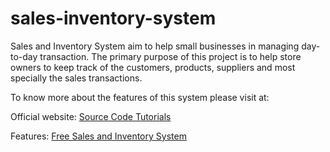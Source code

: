 sales-inventory-system
======================

Sales and Inventory System aim to help small businesses in managing day-to-day transaction. The primary purpose of this project is to help store owners to keep track of the customers, products, suppliers and most specially the sales transactions.

To know more about the features of this system please visit at:

Official website: <a href="http://sourcecodetuts.com">Source Code Tutorials</a>

Features: <a href="http://sourcecodetuts.com/blog/9/free-sales-and-inventory-system">Free Sales and Inventory System</a>
